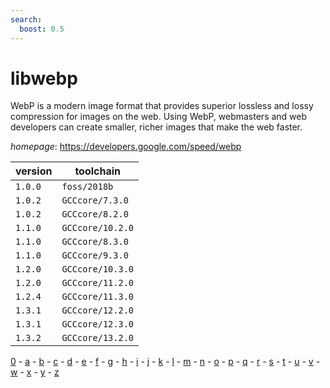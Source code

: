 ```yaml
---
search:
  boost: 0.5
---
```

# libwebp

WebP is a modern image format that provides superior  lossless and lossy compression for images on the web. Using WebP, webmasters  and web developers can create smaller, richer images that make the web  faster.

*homepage*: <https://developers.google.com/speed/webp>

version | toolchain
--------|----------
``1.0.0`` | ``foss/2018b``
``1.0.2`` | ``GCCcore/7.3.0``
``1.0.2`` | ``GCCcore/8.2.0``
``1.1.0`` | ``GCCcore/10.2.0``
``1.1.0`` | ``GCCcore/8.3.0``
``1.1.0`` | ``GCCcore/9.3.0``
``1.2.0`` | ``GCCcore/10.3.0``
``1.2.0`` | ``GCCcore/11.2.0``
``1.2.4`` | ``GCCcore/11.3.0``
``1.3.1`` | ``GCCcore/12.2.0``
``1.3.1`` | ``GCCcore/12.3.0``
``1.3.2`` | ``GCCcore/13.2.0``

[0](../0/index.md) - [a](../a/index.md) - [b](../b/index.md) - [c](../c/index.md) - [d](../d/index.md) - [e](../e/index.md) - [f](../f/index.md) - [g](../g/index.md) - [h](../h/index.md) - [i](../i/index.md) - [j](../j/index.md) - [k](../k/index.md) - [l](../l/index.md) - [m](../m/index.md) - [n](../n/index.md) - [o](../o/index.md) - [p](../p/index.md) - [q](../q/index.md) - [r](../r/index.md) - [s](../s/index.md) - [t](../t/index.md) - [u](../u/index.md) - [v](../v/index.md) - [w](../w/index.md) - [x](../x/index.md) - [y](../y/index.md) - [z](../z/index.md)

